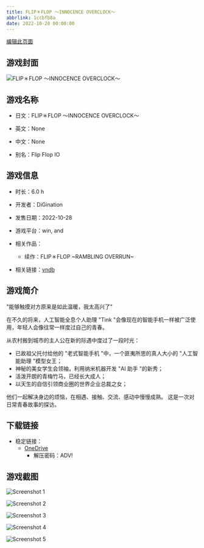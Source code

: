 ```yaml
---
title: FLIP＊FLOP 〜INNOCENCE OVERCLOCK〜
abbrlink: 1ccbfb8a
date: 2022-10-28 00:00:00
---
```

[编辑此页面](https://github.com/ACG-3/ADV3-source/blob/main/source/_posts/games/FLIP%EF%BC%8AFLOP%20%E3%80%9CINNOCENCE%20OVERCLOCK%E3%80%9C.md)

## 游戏封面

![FLIP＊FLOP 〜INNOCENCE OVERCLOCK〜](https://pan.timero.xyz/d/onedrive/img_lib_001/FLIP%EF%BC%8AFLOP%20%E3%80%9CINNOCENCE%20OVERCLOCK%E3%80%9C_cover.avif)


## 游戏名称

- 日文：FLIP＊FLOP 〜INNOCENCE OVERCLOCK〜
- 英文：None
- 中文：None

- 别名：Flip Flop IO


## 游戏信息

- 时长：6.0 h
- 开发者：DiGination
- 发售日期：2022-10-28
- 游戏平台：win, and
- 相关作品：
   - 续作：FLIP＊FLOP ~RAMBLING OVERRUN~

- 相关链接：[vndb](https://vndb.org/v37021)


## 游戏简介

"能够触摸对方原来是如此温暖，我太高兴了"

在不久的将来，人工智能全息个人助理 "Tink "会像现在的智能手机一样被广泛使用，年轻人会像往常一样度过自己的青春。

从农村搬到城市的主人公在新的际遇中度过了一段时光：
- 已故祖父托付给他的 "老式智能手机 "中，一个匪夷所思的真人大小的 "人工智能助理 "模型女王；
- 神秘的美女学生会领袖，利用纳米机器开发 "AI 助手 "的新秀；
- 活泼开朗的青梅竹马，已经长大成人；
- 以天生的自信引领商业圈的世界企业总裁之女；

他们一起解决身边的烦恼，在相遇、接触、交流、感动中慢慢成熟。
这是一次对日常青春故事的探访。




## 下载链接

- 稳定链接：
    - [OneDrive](https://pan.timero.xyz/onedrive/adv_lib_001/FLIP%EF%BC%8AFLOP%20%E3%80%9CINNOCENCE%20OVERCLOCK%E3%80%9C)
        - 解压密码：ADV!



## 游戏截图


![Screenshot 1](https://pan.timero.xyz/d/onedrive/img_lib_001/FLIP%EF%BC%8AFLOP%20%E3%80%9CINNOCENCE%20OVERCLOCK%E3%80%9C_Screenshot_1.avif)

![Screenshot 2](https://pan.timero.xyz/d/onedrive/img_lib_001/FLIP%EF%BC%8AFLOP%20%E3%80%9CINNOCENCE%20OVERCLOCK%E3%80%9C_Screenshot_2.avif)

![Screenshot 3](https://pan.timero.xyz/d/onedrive/img_lib_001/FLIP%EF%BC%8AFLOP%20%E3%80%9CINNOCENCE%20OVERCLOCK%E3%80%9C_Screenshot_3.avif)

![Screenshot 4](https://pan.timero.xyz/d/onedrive/img_lib_001/FLIP%EF%BC%8AFLOP%20%E3%80%9CINNOCENCE%20OVERCLOCK%E3%80%9C_Screenshot_4.avif)

![Screenshot 5](https://pan.timero.xyz/d/onedrive/img_lib_001/FLIP%EF%BC%8AFLOP%20%E3%80%9CINNOCENCE%20OVERCLOCK%E3%80%9C_Screenshot_5.avif)

